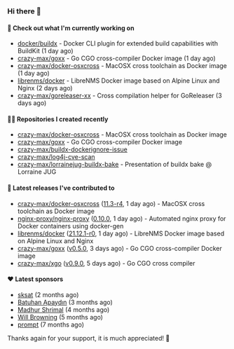 ### Hi there 👋

#### 👷 Check out what I'm currently working on

- [docker/buildx](https://github.com/docker/buildx) - Docker CLI plugin for extended build capabilities with BuildKit (1 day ago)
- [crazy-max/goxx](https://github.com/crazy-max/goxx) - Go CGO cross-compiler Docker image (1 day ago)
- [crazy-max/docker-osxcross](https://github.com/crazy-max/docker-osxcross) - MacOSX cross toolchain as Docker image (1 day ago)
- [librenms/docker](https://github.com/librenms/docker) - LibreNMS Docker image based on Alpine Linux and Nginx (2 days ago)
- [crazy-max/goreleaser-xx](https://github.com/crazy-max/goreleaser-xx) - Cross compilation helper for GoReleaser (3 days ago)

#### 👨‍💻 Repositories I created recently

- [crazy-max/docker-osxcross](https://github.com/crazy-max/docker-osxcross) - MacOSX cross toolchain as Docker image
- [crazy-max/goxx](https://github.com/crazy-max/goxx) - Go CGO cross-compiler Docker image
- [crazy-max/buildx-dockerignore-issue](https://github.com/crazy-max/buildx-dockerignore-issue)
- [crazy-max/log4j-cve-scan](https://github.com/crazy-max/log4j-cve-scan)
- [crazy-max/lorrainejug-buildx-bake](https://github.com/crazy-max/lorrainejug-buildx-bake) - Presentation of buildx bake @ Lorraine JUG

#### 🚀 Latest releases I've contributed to

- [crazy-max/docker-osxcross](https://github.com/crazy-max/docker-osxcross) ([11.3-r4](https://github.com/crazy-max/docker-osxcross/releases/tag/11.3-r4), 1 day ago) - MacOSX cross toolchain as Docker image
- [nginx-proxy/nginx-proxy](https://github.com/nginx-proxy/nginx-proxy) ([0.10.0](https://github.com/nginx-proxy/nginx-proxy/releases/tag/0.10.0), 1 day ago) - Automated nginx proxy for Docker containers using docker-gen
- [librenms/docker](https://github.com/librenms/docker) ([21.12.1-r0](https://github.com/librenms/docker/releases/tag/21.12.1-r0), 1 day ago) - LibreNMS Docker image based on Alpine Linux and Nginx
- [crazy-max/goxx](https://github.com/crazy-max/goxx) ([v0.5.0](https://github.com/crazy-max/goxx/releases/tag/v0.5.0), 3 days ago) - Go CGO cross-compiler Docker image
- [crazy-max/xgo](https://github.com/crazy-max/xgo) ([v0.9.0](https://github.com/crazy-max/xgo/releases/tag/v0.9.0), 5 days ago) - Go CGO cross compiler

#### ❤️ Latest sponsors
- [sksat](https://github.com/sksat) (2 months ago)
- [Batuhan Apaydın](https://github.com/developer-guy) (3 months ago)
- [Madhur Shrimal](https://github.com/shrimalmadhur) (4 months ago)
- [Will Browning](https://github.com/willbrowningme) (5 months ago)
- [prompt](https://github.com/pr-mpt) (7 months ago)

Thanks again for your support, it is much appreciated! 🙏
